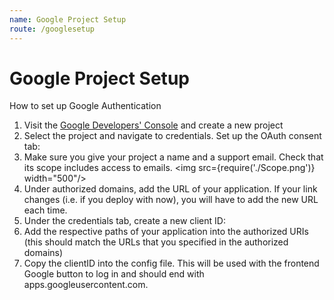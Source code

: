 ```yaml
---
name: Google Project Setup
route: /googlesetup
---
```


# Google Project Setup

How to set up Google Authentication

1. Visit the [Google Developers' Console](https://console.developers.google.com/) and create a new project
2. Select the project and navigate to credentials. Set up the OAuth consent tab:
3. Make sure you give your project a name and a support email. Check that its scope includes access to emails.
   <img src={require('./Scope.png')} width="500"/>
4. Under authorized domains, add the URL of your application. If your link changes (i.e. if you deploy with now),
   you will have to add the new URL each time.
5. Under the credentials tab, create a new client ID:
6. Add the respective paths of your application into the authorized URIs (this should match the URLs that you
   specified in the authorized domains)
7. Copy the clientID into the config file. This will be used with the frontend Google button to log in and should
   end with apps.googleusercontent.com.
